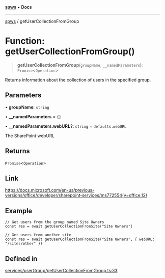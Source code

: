 [**spws**](../README.md) • **Docs**

***

[spws](../globals.md) / getUserCollectionFromGroup

# Function: getUserCollectionFromGroup()

> **getUserCollectionFromGroup**(`groupName`, `__namedParameters`): `Promise`\<`Operation`\>

Returns information about the collection of users in the specified group.

## Parameters

• **groupName**: `string`

• **\_\_namedParameters** = `{}`

• **\_\_namedParameters.webURL?**: `string` = `defaults.webURL`

The SharePoint webURL

## Returns

`Promise`\<`Operation`\>

## Link

https://docs.microsoft.com/en-us/previous-versions/office/developer/sharepoint-services/ms772554(v=office.12)

## Example

```
// Get users from the group named Site Owners
const res = await getUserCollectionFromSite("Site Owners")

// Get users from another site
const res = await getUserCollectionFromSite("Site Owners", { webURL: "/sites/other" })

```

## Defined in

[services/userGroup/getUserCollectionFromGroup.ts:33](https://github.com/rlking1985/spws/blob/eac8675429b3cb92c57fd641d54e84f4ab439754/src/services/userGroup/getUserCollectionFromGroup.ts#L33)
